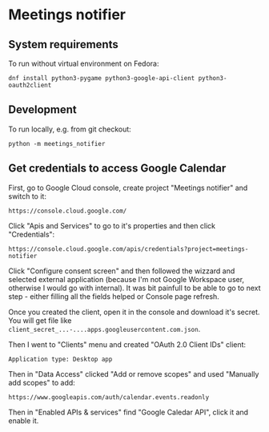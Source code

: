 Meetings notifier
=================

System requirements
-------------------

To run without virtual environment on Fedora:

    dnf install python3-pygame python3-google-api-client python3-oauth2client

Development
-----------

To run locally, e.g. from git checkout:

    python -m meetings_notifier

Get credentials to access Google Calendar
-----------------------------------------

First, go to Google Cloud console, create project "Meetings notifier" and switch to it:

    https://console.cloud.google.com/

Click "Apis and Services" to go to it's properties and then click "Credentials":

    https://console.cloud.google.com/apis/credentials?project=meetings-notifier

Click "Configure consent screen" and then followed the wizzard and selected external application (because I'm not Google Workspace user, otherwise I would go with internal). It was bit painfull to be able to go to next step - either filling all the fields helped or Console page refresh.

Once you created the client, open it in the console and download it's secret. You will get file like `client_secret_...-....apps.googleusercontent.com.json`.

Then I went to "Clients" menu and created "OAuth 2.0 Client IDs" client:

    Application type: Desktop app

Then in "Data Access" clicked "Add or remove scopes" and used "Manually add scopes" to add:

    https://www.googleapis.com/auth/calendar.events.readonly

Then in "Enabled APIs & services" find "Google Caledar API", click it and enable it.
